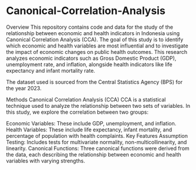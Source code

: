 # Canonical-Correlation-Analysis

Overview
This repository contains code and data for the study of the relationship between economic and health indicators in Indonesia using Canonical Correlation Analysis (CCA). The goal of this study is to identify which economic and health variables are most influential and to investigate the impact of economic changes on public health outcomes. This research analyzes economic indicators such as Gross Domestic Product (GDP), unemployment rate, and inflation, alongside health indicators like life expectancy and infant mortality rate.

The dataset used is sourced from the Central Statistics Agency (BPS) for the year 2023.

Methods
Canonical Correlation Analysis (CCA)
CCA is a statistical technique used to analyze the relationship between two sets of variables. In this study, we explore the correlation between two groups:

Economic Variables: These include GDP, unemployment, and inflation.
Health Variables: These include life expectancy, infant mortality, and percentage of population with health complaints.
Key Features
Assumption Testing: Includes tests for multivariate normality, non-multicollinearity, and linearity.
Canonical Functions: Three canonical functions were derived from the data, each describing the relationship between economic and health variables with varying strengths.
